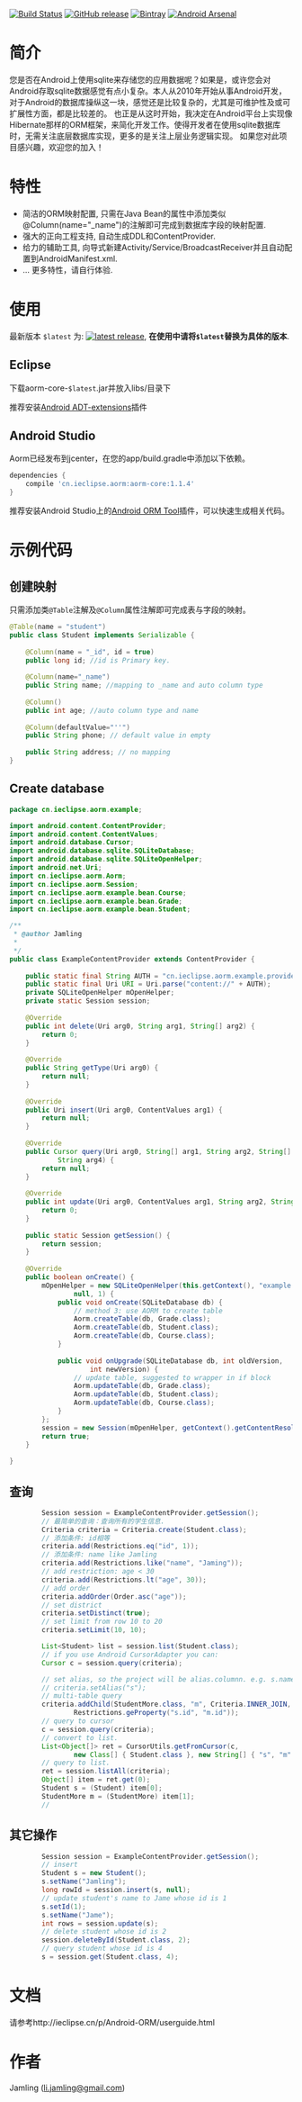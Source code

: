 [![Build Status](https://travis-ci.org/Jamling/Android-ORM.svg?branch=master)](https://travis-ci.org/Jamling/Android-ORM)
[![GitHub release](https://img.shields.io/github/release/jamling/Android-ORM.svg?maxAge=3600)](https://github.com/Jamling/Android-ORM)
[![Bintray](https://img.shields.io/bintray/v/jamling/maven/Android-ORM.svg?maxAge=86400)](https://bintray.com/jamling/maven/Android-ORM)
[![Android Arsenal](https://img.shields.io/badge/Android%20Arsenal-Android_ORM-green.svg?style=flat)](https://android-arsenal.com/details/1/4306)

# 简介

您是否在Android上使用sqlite来存储您的应用数据呢？如果是，或许您会对Android存取sqlite数据感觉有点小复杂。本人从2010年开始从事Android开发，对于Android的数据库操纵这一块，感觉还是比较复杂的，尤其是可维护性及或可扩展性方面，都是比较差的。
也正是从这时开始，我决定在Android平台上实现像Hibernate那样的ORM框架，来简化开发工作。使得开发者在使用sqlite数据库时，无需关注底层数据库实现，更多的是关注上层业务逻辑实现。
如果您对此项目感兴趣，欢迎您的加入！

# 特性
* 简洁的ORM映射配置, 只需在Java Bean的属性中添加类似@Column(name="_name")的注解即可完成到数据库字段的映射配置.
* 强大的正向工程支持, 自动生成DDL和ContentProvider.
* 给力的辅助工具, 向导式新建Activity/Service/BroadcastReceiver并且自动配置到AndroidManifest.xml.
* ...
更多特性，请自行体验.

# 使用

最新版本 `$latest` 为: [![latest release](https://img.shields.io/github/release/jamling/Android-ORM.svg?maxAge=3600)](https://github.com/Jamling/Android-ORM), **在使用中请将`$latest`替换为具体的版本**.

## Eclipse

下载aorm-core-`$latest`.jar并放入libs/目录下

推荐安装[Android ADT-extensions](https://github.com/Jamling/adt-extensions/)插件

## Android Studio
Aorm已经发布到jcenter，在您的app/build.gradle中添加以下依赖。

```gradle
dependencies {
    compile 'cn.ieclipse.aorm:aorm-core:1.1.4'
}
```

推荐安装Android Studio上的[Android ORM Tool](https://github.com/Jamling/Android-ORM-ASPlugin)插件，可以快速生成相关代码。

# 示例代码

## 创建映射
只需添加类`@Table`注解及`@Column`属性注解即可完成表与字段的映射。

```java
@Table(name = "student")
public class Student implements Serializable {
    
    @Column(name = "_id", id = true)
    public long id; //id is Primary key.
    
    @Column(name="_name")
    public String name; //mapping to _name and auto column type
    
    @Column()
    public int age; //auto column type and name
    
    @Column(defaultValue="''")
    public String phone; // default value in empty
    
    public String address; // no mapping
}
```

## Create database

```java
package cn.ieclipse.aorm.example;

import android.content.ContentProvider;
import android.content.ContentValues;
import android.database.Cursor;
import android.database.sqlite.SQLiteDatabase;
import android.database.sqlite.SQLiteOpenHelper;
import android.net.Uri;
import cn.ieclipse.aorm.Aorm;
import cn.ieclipse.aorm.Session;
import cn.ieclipse.aorm.example.bean.Course;
import cn.ieclipse.aorm.example.bean.Grade;
import cn.ieclipse.aorm.example.bean.Student;

/**
 * @author Jamling
 * 
 */
public class ExampleContentProvider extends ContentProvider {
    
    public static final String AUTH = "cn.ieclipse.aorm.example.provider";
    public static final Uri URI = Uri.parse("content://" + AUTH);
    private SQLiteOpenHelper mOpenHelper;
    private static Session session;
    
    @Override
    public int delete(Uri arg0, String arg1, String[] arg2) {
        return 0;
    }
    
    @Override
    public String getType(Uri arg0) {
        return null;
    }
    
    @Override
    public Uri insert(Uri arg0, ContentValues arg1) {
        return null;
    }
    
    @Override
    public Cursor query(Uri arg0, String[] arg1, String arg2, String[] arg3,
            String arg4) {
        return null;
    }
    
    @Override
    public int update(Uri arg0, ContentValues arg1, String arg2, String[] arg3) {
        return 0;
    }
    
    public static Session getSession() {
        return session;
    }
    
    @Override
    public boolean onCreate() {
        mOpenHelper = new SQLiteOpenHelper(this.getContext(), "example.db",
                null, 1) {
            public void onCreate(SQLiteDatabase db) {
                // method 3: use AORM to create table
                Aorm.createTable(db, Grade.class);
                Aorm.createTable(db, Student.class);
                Aorm.createTable(db, Course.class);
            }
            
            public void onUpgrade(SQLiteDatabase db, int oldVersion,
                    int newVersion) {
                // update table, suggested to wrapper in if block
                Aorm.updateTable(db, Grade.class);
                Aorm.updateTable(db, Student.class);
                Aorm.updateTable(db, Course.class);
            }
        };
        session = new Session(mOpenHelper, getContext().getContentResolver());
        return true;
    }
    
}
```

## 查询
```java
        Session session = ExampleContentProvider.getSession();
        // 最简单的查询：查询所有的学生信息.
        Criteria criteria = Criteria.create(Student.class);
        // 添加条件: id相等
        criteria.add(Restrictions.eq("id", 1));
        // 添加条件: name like Jamling
        criteria.add(Restrictions.like("name", "Jaming"));
        // add restriction: age < 30
        criteria.add(Restrictions.lt("age", 30));
        // add order
        criteria.addOrder(Order.asc("age"));
        // set district
        criteria.setDistinct(true);
        // set limit from row 10 to 20
        criteria.setLimit(10, 10);

        List<Student> list = session.list(Student.class);
        // if you use Android CursorAdapter you can:
        Cursor c = session.query(criteria);

        // set alias, so the project will be alias.columnn. e.g. s.name
        // criteria.setAlias("s");
        // multi-table query
        criteria.addChild(StudentMore.class, "m", Criteria.INNER_JOIN,
                Restrictions.geProperty("s.id", "m.id"));
        // query to cursor
        c = session.query(criteria);
        // convert to list.
        List<Object[]> ret = CursorUtils.getFromCursor(c,
                new Class[] { Student.class }, new String[] { "s", "m" });
        // query to list.
        ret = session.listAll(criteria);
        Object[] item = ret.get(0);
        Student s = (Student) item[0];
        StudentMore m = (StudentMore) item[1];
        //
```
## 其它操作
```java
        Session session = ExampleContentProvider.getSession();
        // insert
        Student s = new Student();
        s.setName("Jamling");
        long rowId = session.insert(s, null);
        // update student's name to Jame whose id is 1
        s.setId(1);
        s.setName("Jame");
        int rows = session.update(s);
        // delete student whose id is 2
        session.deleteById(Student.class, 2);
        // query student whose id is 4
        s = session.get(Student.class, 4);
```

# 文档
请参考http://ieclipse.cn/p/Android-ORM/userguide.html

# 作者
Jamling (li.jamling@gmail.com)
